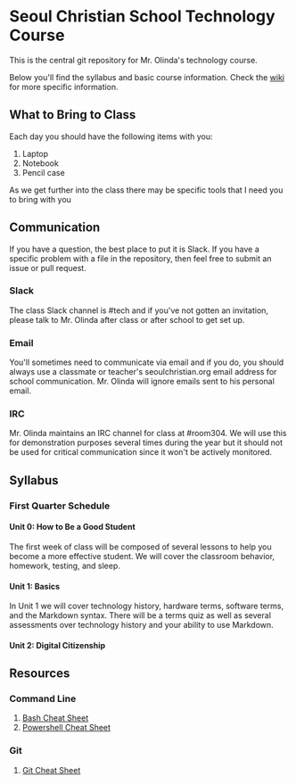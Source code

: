 # Seoul Christian School Technology Course

This is the central git repository for Mr. Olinda's technology course.

Below you'll find the syllabus and basic course information. Check the [wiki](https://github.com/seoul-christian-school/technology-course/wiki) for more specific information.

## What to Bring to Class

Each day you should have the following items with you:

1. Laptop
2. Notebook
3. Pencil case

As we get further into the class there may be specific tools that I need you to bring with you

## Communication

If you have a question, the best place to put it is Slack. If you have a specific problem with a file in the repository, then feel free to submit an issue or pull request.

### Slack

The class Slack channel is #tech and if you've not gotten an invitation, please talk to Mr. Olinda after class or after school to get set up.

### Email

You'll sometimes need to communicate via email and if you do, you should always use a classmate or teacher's seoulchristian.org email address for school communication. Mr. Olinda will ignore emails sent to his personal email.

### IRC

Mr. Olinda maintains an IRC channel for class at #room304. We will use this for demonstration purposes several times during the year but it should not be used for critical communication since it won't be actively monitored.

## Syllabus

### First Quarter Schedule

#### Unit 0: How to Be a Good Student

The first week of class will be composed of several lessons to help you become a more effective student. We will cover the classroom behavior, homework, testing, and sleep.

#### Unit 1: Basics

In Unit 1 we will cover technology history, hardware terms, software terms, and the Markdown syntax. There will be a terms quiz as well as several assessments over technology history and your ability to use Markdown.

#### Unit 2: Digital Citizenship

## Resources

### Command Line

1. [Bash Cheat Sheet](http://cli.learncodethehardway.org/bash_cheat_sheet.pdf)
2. [Powershell Cheat Sheet](http://www.microsoft.com/download/en/details.aspx?displaylang=en&id=7097)

### Git

1. [Git Cheat Sheet](https://training.github.com/kit/downloads/github-git-cheat-sheet.pdf)
